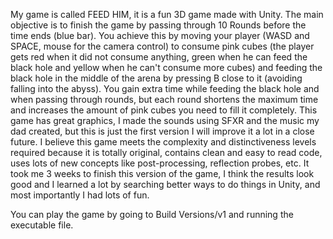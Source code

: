 My game is called FEED HIM, it is a fun 3D game made with Unity. The main objective is to finish the game by passing through 10 Rounds before the time ends (blue bar). 
You achieve this by moving your player (WASD and SPACE, mouse for the camera control) to consume pink cubes (the player gets red when it did not consume anything, green when he
can feed the black hole and yellow when he can't consume more cubes) and feeding the black hole in the middle of the arena by pressing B close to it (avoiding falling 
into the abyss). You gain extra time while feeding the black hole and when passing through rounds, but each round shortens the maximum time and increases the amount of pink cubes 
you need to fill it completely.
This game has great graphics, I made the sounds using SFXR and the music my dad created, but this is just the first version I will improve it a lot in a close future.
I believe this game meets the complexity and distinctiveness levels required because it is totally original, contains clean and easy to read code, uses lots of new concepts 
like post-processing, reflection probes, etc.
It took me 3 weeks to finish this version of the game, I think the results look good and I learned a lot by searching better ways to do things in Unity, 
and most importantly I had lots of fun.

You can play the game by going to Build Versions/v1 and running the executable file.
